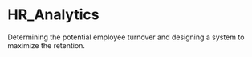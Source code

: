 # HR_Analytics

Determining the potential employee turnover and designing a system to maximize the retention.
